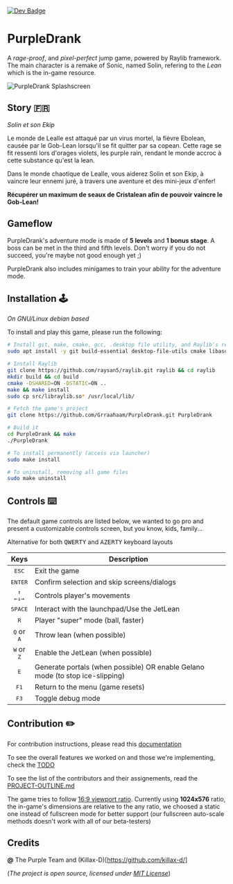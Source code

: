 [![Dev Badge](https://img.shields.io/badge/DEV-PurpleTeam-9400D3?style=for-the-badge&logo=discord&logoColor=9400D3)](https://discord.com/login)

# PurpleDrank
A *rage-proof*, and *pixel-perfect* jump game, powered by Raylib framework.
The main character is a remake of Sonic, named Solin, refering to the *Lean* which is the in-game resource.

![PurpleDrank Splashscreen](./res/PurpleDrank.gif "PurpleDrank Demo")

## Story :fr:
*Solin et son Ekip*

Le monde de Lealle est attaqué par un virus mortel, la fièvre Ebolean, causée par le Gob-Lean lorsqu'il se fit quitter par sa copean. Cette rage se fit ressenti lors d'orages violets, les purple rain, rendant le monde accroc à cette substance qu'est la lean.

Dans le monde chaotique de Lealle, vous aiderez Solin et son Ekip, à vaincre leur ennemi juré, à travers une aventure et des mini-jeux d'enfer!

**Récupérer un maximum de seaux de Cristalean afin de pouvoir vaincre le Gob-Lean!**

## Gameflow
PurpleDrank's adventure mode is made of **5 levels** and **1 bonus stage**. A boss can be met in the third and fifth levels. Don't worry if you do not succeed, you're maybe not good enough yet ;)

PurpleDrank also includes minigames to train your ability for the adventure mode.

## Installation :joystick:
*On GNU/Linux debian based*

To install and play this game, please run the following:
```bash
# Install git, make, cmake, gcc, .desktop file utility, and Raylib's requirements
sudo apt install -y git build-essential desktop-file-utils cmake libasound2-dev mesa-common-dev libx11-dev libxrandr-dev libxi-dev xorg-dev libgl1-mesa-dev libglu1-mesa-dev

# Install Raylib
git clone https://github.com/raysan5/raylib.git raylib && cd raylib
mkdir build && cd build
cmake -DSHARED=ON -DSTATIC=ON ..
make && make install
sudo cp src/libraylib.so* /usr/local/lib/ 

# Fetch the game's project
git clone https://github.com/Grraahaam/PurpleDrank.git PurpleDrank

# Build it
cd PurpleDrank && make
./PurpleDrank

# To install permanently (access via launcher)
sudo make install

# To uninstall, removing all game files
sudo make uninstall
```

## Controls :keyboard:
The default game controls are listed below, we wanted to go pro and present a customizable controls screen, but you know, kids, family...

Alternative for both <kbd>QWERTY</kbd> and <kbd>AZERTY</kbd> keyboard layouts

| Keys | Description |
|:-:|-|
| <kbd>ESC</kbd> | Exit the game |
| <kbd>ENTER</kbd> | Confirm selection and skip screens/dialogs |
| <div style="display: flex; flex-flow: column nowrap; justify-content: center; align-items: center;"><div style="display: block"><kbd>↑</kbd></div><div style="display: block"><kbd>←</kbd><kbd>↓</kbd><kbd>→</kbd></div></div>  | Controls player's movements |
| <kbd>SPACE</kbd> | Interact with the launchpad/Use the JetLean |
| <kbd>R</kbd> | Player "super" mode (ball, faster) |
| <kbd>Q</kbd> or <kbd>A</kbd> | Throw lean (when possible) |
| <kbd>W</kbd> or <kbd>Z</kbd> | Enable the JetLean (when possible) |
| <kbd>E</kbd> | Generate portals (when possible) OR enable Gelano mode (to stop ice-slipping) |
| <kbd>F1</kbd> | Return to the menu (game resets) |
| <kbd>F3</kbd> | Toggle debug mode |

## Contribution :pencil2:
For contribution instructions, please read this [documentation](src/README.md)

To see the overall features we worked on and those we're implementing, check the [TODO](TODO.md)

To see the list of the contributors and their assignements, read the [PROJECT-OUTLINE.md](PROJECT-OUTLINE.md)

The game tries to follow [16:9 viewport ratio](https://en.wikipedia.org/wiki/16:9). Currently using **1024x576** ratio, the in-game's dimensions are relative to the any ratio, we choosed a static one instead of fullscreen mode for better support (our fullscreen auto-scale methods doesn't work with all of our beta-testers)

## Credits
**@** The Purple Team and (Killax-D)[https://github.com/killax-d/]

(*The project is open source, licensed under [MIT License](https://en.wikipedia.org/wiki/MIT_License)*)
